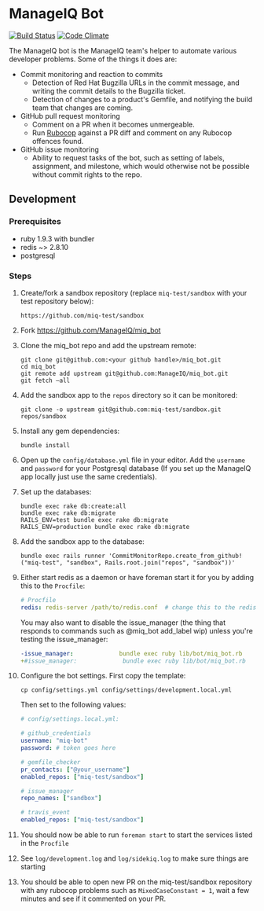 # ManageIQ Bot

[![Build Status](https://travis-ci.org/ManageIQ/miq_bot.svg)](https://travis-ci.org/ManageIQ/miq_bot)
[![Code Climate](https://codeclimate.com/github/ManageIQ/miq_bot/badges/gpa.svg)](https://codeclimate.com/github/ManageIQ/miq_bot)

The ManageIQ bot is the ManageIQ team's helper to automate various developer
problems.  Some of the things it does are:

- Commit monitoring and reaction to commits
  - Detection of Red Hat Bugzilla URLs in the commit message, and writing the
    commit details to the Bugzilla ticket.
  - Detection of changes to a product's Gemfile, and notifying the build team
    that changes are coming.
- GitHub pull request monitoring
  - Comment on a PR when it becomes unmergeable.
  - Run [Rubocop](https://github.com/bbatsov/rubocop) against a PR diff and
    comment on any Rubocop offences found.
- GitHub issue monitoring
  - Ability to request tasks of the bot, such as setting of labels, assignment,
    and milestone, which would otherwise not be possible without commit rights
    to the repo.

## Development

### Prerequisites

* ruby 1.9.3 with bundler
* redis ~> 2.8.10
* postgresql

### Steps

1. Create/fork a sandbox repository (replace `miq-test/sandbox` with your test
   repository below):
   ```
   https://github.com/miq-test/sandbox
   ```

2. Fork https://github.com/ManageIQ/miq_bot

3. Clone the miq_bot repo and add the upstream remote:
    ```
    git clone git@github.com:<your github handle>/miq_bot.git
    cd miq_bot
    git remote add upstream git@github.com:ManageIQ/miq_bot.git
    git fetch —all
    ```

4. Add the sandbox app to the `repos` directory so it can be monitored:
   ```
   git clone -o upstream git@github.com:miq-test/sandbox.git repos/sandbox
   ```

5. Install any gem dependencies:
   ```
   bundle install
   ```

6. Open up the `config/database.yml` file in your editor. Add the
   `username` and `password` for your Postgresql database (If you set
   up the ManageIQ app locally just use the same credentials).

7. Set up the databases:
   ```
   bundle exec rake db:create:all
   bundle exec rake db:migrate
   RAILS_ENV=test bundle exec rake db:migrate
   RAILS_ENV=production bundle exec rake db:migrate
   ```

8. Add the sandbox app to the database:
   ```
   bundle exec rails runner 'CommitMonitorRepo.create_from_github!("miq-test", "sandbox", Rails.root.join("repos", "sandbox"))'
   ```

9. Either start redis as a daemon or have foreman start it for you by
   adding this to the `Procfile`:
   ```yaml
   # Procfile
   redis: redis-server /path/to/redis.conf  # change this to the redis.conf provided by your package manager.
   ```

   You may also want to disable the issue_manager (the thing that
   responds to commands such as @miq_bot add_label wip) unless you're
   testing the issue_manager:
   ```yaml
   -issue_manager:             bundle exec ruby lib/bot/miq_bot.rb
   +#issue_manager:             bundle exec ruby lib/bot/miq_bot.rb
   ```

10. Configure the bot settings. First copy the template:
    ```
    cp config/settings.yml config/settings/development.local.yml
    ```

    Then set to the following values:
    ```yaml
    # config/settings.local.yml:

    # github_credentials
    username: "miq-bot"
    password: # token goes here

    # gemfile_checker
    pr_contacts: ["@your_username"]
    enabled_repos: ["miq-test/sandbox"]

    # issue_manager
    repo_names: ["sandbox"]

    # travis_event
    enabled_repos: ["miq-test/sandbox"]
    ```

11. You should now be able to run `foreman start` to start the
    services listed in the `Procfile`

12. See `log/development.log` and `log/sidekiq.log` to make sure
    things are starting

13. You should be able to open new PR on the miq-test/sandbox
    repository with any rubocop problems such as `MixedCaseConstant =
    1`, wait a few minutes and see if it commented on your PR.

